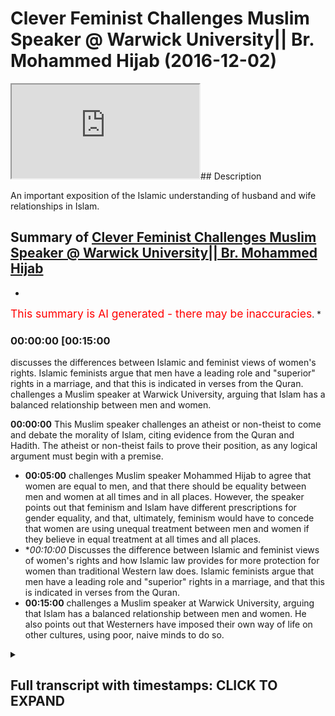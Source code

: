 # Clever Feminist Challenges Muslim Speaker @ Warwick University|| Br. Mohammed Hijab (2016-12-02)

<iframe loading='lazy' src='https://www.youtube.com/embed/b86dMlXvdMA'></iframe>## Description

An important exposition of the Islamic understanding of husband and wife relationships in Islam.

## Summary of [Clever Feminist Challenges Muslim Speaker @ Warwick University|| Br. Mohammed Hijab](https://www.youtube.com/watch?v=b86dMlXvdMA)


*

<span style="color:red; font-size:125%">This summary is AI generated - there may be inaccuracies</span>. [](/)*

### <a onclick="modifyYTiframeseektime('900')">00:00:00 [00:15:00</a>

discusses the differences between Islamic and feminist views of women's rights. Islamic feminists argue that men have a leading role and "superior" rights in a marriage, and that this is indicated in verses from the Quran. challenges a Muslim speaker at Warwick University, arguing that Islam has a balanced relationship between men and women.

**<a onclick="modifyYTiframeseektime('0')">00:00:00</a>** This Muslim speaker challenges an atheist or non-theist to come and debate the morality of Islam, citing evidence from the Quran and Hadith. The atheist or non-theist fails to prove their position, as any logical argument must begin with a premise.
* **<a onclick="modifyYTiframeseektime('300')">00:05:00</a>** challenges Muslim speaker Mohammed Hijab to agree that women are equal to men, and that there should be equality between men and women at all times and in all places. However, the speaker points out that feminism and Islam have different prescriptions for gender equality, and that, ultimately, feminism would have to concede that women are using unequal treatment between men and women if they believe in equal treatment at all times and all places.
* **<a onclick="modifyYTiframeseektime('600')">00:10:00</a>* Discusses the difference between Islamic and feminist views of women's rights and how Islamic law provides for more protection for women than traditional Western law does. Islamic feminists argue that men have a leading role and "superior" rights in a marriage, and that this is indicated in verses from the Quran.
* **<a onclick="modifyYTiframeseektime('900')">00:15:00</a>** challenges a Muslim speaker at Warwick University, arguing that Islam has a balanced relationship between men and women. He also points out that Westerners have imposed their own way of life on other cultures, using poor, naive minds to do so.

<details><summary><h2>Full transcript with timestamps: CLICK TO EXPAND</h2></summary>

<a onclick="modifyYTiframeseektime('0)')">0:00:00 even for the leaders fee so he also</a>
<a onclick="modifyYTiframeseektime('4)')">0:00:04 dirty either would you be</a>
<a onclick="modifyYTiframeseektime('10)')">0:00:10 [Music]</a>
<a onclick="modifyYTiframeseektime('19)')">0:00:19 you first have to prove it</a>
<a onclick="modifyYTiframeseektime('21)')">0:00:21 true objectively or through some kind of</a>
<a onclick="modifyYTiframeseektime('24)')">0:00:24 evidence base and then the rulings of</a>
<a onclick="modifyYTiframeseektime('27)')">0:00:27 Islam it would have some way otherwise</a>
<a onclick="modifyYTiframeseektime('29)')">0:00:29 it doesn't and that is actually the case</a>
<a onclick="modifyYTiframeseektime('31)')">0:00:31 with all of the religions any religion</a>
<a onclick="modifyYTiframeseektime('33)')">0:00:33 that claims to have divine authority it</a>
<a onclick="modifyYTiframeseektime('35)')">0:00:35 has to prove itself first so then the</a>
<a onclick="modifyYTiframeseektime('38)')">0:00:38 injunctions make sense after it but that</a>
<a onclick="modifyYTiframeseektime('41)')">0:00:41 is for us it's more common sensical so</a>
<a onclick="modifyYTiframeseektime('44)')">0:00:44 for example I here as a Muslim the fact</a>
<a onclick="modifyYTiframeseektime('48)')">0:00:48 that I am standing here as a Muslim and</a>
<a onclick="modifyYTiframeseektime('50)')">0:00:50 my holy book says certain things I can</a>
<a onclick="modifyYTiframeseektime('53)')">0:00:53 tell you that I believe that these moral</a>
<a onclick="modifyYTiframeseektime('55)')">0:00:55 things are objectively right or wrong I</a>
<a onclick="modifyYTiframeseektime('58)')">0:00:58 cannot you cannot say the same thing if</a>
<a onclick="modifyYTiframeseektime('60)')">0:01:00 you're an atheist it's impossible and I</a>
<a onclick="modifyYTiframeseektime('62)')">0:01:02 dare any atheist genuine you can't if</a>
<a onclick="modifyYTiframeseektime('65)')">0:01:05 you're an atheist you cannot stand here</a>
<a onclick="modifyYTiframeseektime('66)')">0:01:06 and I challenged actually and this is</a>
<a onclick="modifyYTiframeseektime('68)')">0:01:08 not to be polemical but I want because</a>
<a onclick="modifyYTiframeseektime('71)')">0:01:11 this is a this is a kind of like Russia</a>
<a onclick="modifyYTiframeseektime('73)')">0:01:13 we're trying to rationalize things yeah</a>
<a onclick="modifyYTiframeseektime('75)')">0:01:15 I challenge any atheist all right or</a>
<a onclick="modifyYTiframeseektime('78)')">0:01:18 someone who comes from a non-theistic</a>
<a onclick="modifyYTiframeseektime('80)')">0:01:20 perspective to come here to stand here</a>
<a onclick="modifyYTiframeseektime('82)')">0:01:22 and I'll give you the mic or you can</a>
<a onclick="modifyYTiframeseektime('84)')">0:01:24 speak to the people and tell me how you</a>
<a onclick="modifyYTiframeseektime('86)')">0:01:26 can objectively prove anything that you</a>
<a onclick="modifyYTiframeseektime('89)')">0:01:29 don't like about Islam from more</a>
<a onclick="modifyYTiframeseektime('90)')">0:01:30 perspective is wrong in the first place</a>
<a onclick="modifyYTiframeseektime('93)')">0:01:33 that would be my challenge that includes</a>
<a onclick="modifyYTiframeseektime('95)')">0:01:35 polygamy that includes anything that</a>
<a onclick="modifyYTiframeseektime('98)')">0:01:38 includes the inheritance laws that</a>
<a onclick="modifyYTiframeseektime('100)')">0:01:40 includes anything you don't like about</a>
<a onclick="modifyYTiframeseektime('103)')">0:01:43 Islam the hedge AB even though my</a>
<a onclick="modifyYTiframeseektime('105)')">0:01:45 surname is hedge up you know I know you</a>
<a onclick="modifyYTiframeseektime('108)')">0:01:48 might not like me as or if that includes</a>
<a onclick="modifyYTiframeseektime('110)')">0:01:50 absolute anything you can't it's</a>
<a onclick="modifyYTiframeseektime('111)')">0:01:51 impossible so therefore all you're doing</a>
<a onclick="modifyYTiframeseektime('113)')">0:01:53 is actually I put I personally believe</a>
<a onclick="modifyYTiframeseektime('115)')">0:01:55 you're superimposing a narrative which</a>
<a onclick="modifyYTiframeseektime('117)')">0:01:57 is actually a post-colonial narrative</a>
<a onclick="modifyYTiframeseektime('119)')">0:01:59 which relies upon the Western experience</a>
<a onclick="modifyYTiframeseektime('121)')">0:02:01 the enlightenment-era the Renaissance</a>
<a onclick="modifyYTiframeseektime('123)')">0:02:03 etc and you're superimposing that you're</a>
<a onclick="modifyYTiframeseektime('125)')">0:02:05 saying everyone should believe in what</a>
<a onclick="modifyYTiframeseektime('126)')">0:02:06 we believe in why because we've had the</a>
<a onclick="modifyYTiframeseektime('128)')">0:02:08 enlightened experience that's that's</a>
<a onclick="modifyYTiframeseektime('130)')">0:02:10 basically your position so from that</a>
<a onclick="modifyYTiframeseektime('132)')">0:02:12 angle you you actually are kind of</a>
<a onclick="modifyYTiframeseektime('134)')">0:02:14 similar to the colonial predecessor</a>
<a onclick="modifyYTiframeseektime('136)')">0:02:16 you're quite similar to the british</a>
<a onclick="modifyYTiframeseektime('138)')">0:02:18 colonial predecessor who come into</a>
<a onclick="modifyYTiframeseektime('140)')">0:02:20 people's lands and just superimpose</a>
<a onclick="modifyYTiframeseektime('142)')">0:02:22 their belief system without actually</a>
<a onclick="modifyYTiframeseektime('144)')">0:02:24 explaining to them reasoning with them</a>
<a onclick="modifyYTiframeseektime('147)')">0:02:27 convincing them that their belief system</a>
<a onclick="modifyYTiframeseektime('149)')">0:02:29 is the ultimate truth in the first</a>
<a onclick="modifyYTiframeseektime('150)')">0:02:30 instance so the truth is this I'm not</a>
<a onclick="modifyYTiframeseektime('154)')">0:02:34 here to apologize</a>
<a onclick="modifyYTiframeseektime('155)')">0:02:35 about Islam I'm here to challenge the</a>
<a onclick="modifyYTiframeseektime('157)')">0:02:37 people that are challenging Islam that's</a>
<a onclick="modifyYTiframeseektime('160)')">0:02:40 what I'm here to do because I don't</a>
<a onclick="modifyYTiframeseektime('161)')">0:02:41 think that I should be on the backfoot</a>
<a onclick="modifyYTiframeseektime('163)')">0:02:43 I believe that every atheist should be</a>
<a onclick="modifyYTiframeseektime('165)')">0:02:45 on the backfoot I'm sorry to say this</a>
<a onclick="modifyYTiframeseektime('166)')">0:02:46 very crudely but if any atheist yeah</a>
<a onclick="modifyYTiframeseektime('169)')">0:02:49 feels like there's a problem with Islam</a>
<a onclick="modifyYTiframeseektime('171)')">0:02:51 because I've read so many of these</a>
<a onclick="modifyYTiframeseektime('172)')">0:02:52 questions it's an issue of Islam as a</a>
<a onclick="modifyYTiframeseektime('175)')">0:02:55 resolve its morals that I challenge the</a>
<a onclick="modifyYTiframeseektime('177)')">0:02:57 atheist to come here first and foremost</a>
<a onclick="modifyYTiframeseektime('179)')">0:02:59 and tell me how you can prove that your</a>
<a onclick="modifyYTiframeseektime('182)')">0:03:02 moral is objectively true otherwise your</a>
<a onclick="modifyYTiframeseektime('184)')">0:03:04 deduction does not work otherwise you</a>
<a onclick="modifyYTiframeseektime('188)')">0:03:08 cannot prove this prove it slammer tool</a>
<a onclick="modifyYTiframeseektime('190)')">0:03:10 otherwise you're shooting yourself in</a>
<a onclick="modifyYTiframeseektime('191)')">0:03:11 the foot</a>
<a onclick="modifyYTiframeseektime('192)')">0:03:12 go ahead mother yes the onus is on us</a>
<a onclick="modifyYTiframeseektime('197)')">0:03:17 what everyone's got the onus is on us</a>
<a onclick="modifyYTiframeseektime('200)')">0:03:20 for as Muslims this is the thing this is</a>
<a onclick="modifyYTiframeseektime('202)')">0:03:22 very good point so I'm sort of taking it</a>
<a onclick="modifyYTiframeseektime('204)')">0:03:24 the onus is on us what we have you have</a>
<a onclick="modifyYTiframeseektime('207)')">0:03:27 to understand everyone's got different</a>
<a onclick="modifyYTiframeseektime('208)')">0:03:28 truth standards as you correctly said</a>
<a onclick="modifyYTiframeseektime('210)')">0:03:30 yeah nowadays you have something called</a>
<a onclick="modifyYTiframeseektime('212)')">0:03:32 a Flat Earth Society</a>
<a onclick="modifyYTiframeseektime('213)')">0:03:33 they don't they don't buy the evidence</a>
<a onclick="modifyYTiframeseektime('216)')">0:03:36 that the earth is round so they have a</a>
<a onclick="modifyYTiframeseektime('218)')">0:03:38 difference true standard to us when it</a>
<a onclick="modifyYTiframeseektime('220)')">0:03:40 comes to cosmological realities as</a>
<a onclick="modifyYTiframeseektime('223)')">0:03:43 Muslims we present an evidence base a</a>
<a onclick="modifyYTiframeseektime('226)')">0:03:46 case yeah and if people accept the case</a>
<a onclick="modifyYTiframeseektime('229)')">0:03:49 then they can accept the case if they do</a>
<a onclick="modifyYTiframeseektime('232)')">0:03:52 if they reject the case they can reject</a>
<a onclick="modifyYTiframeseektime('234)')">0:03:54 the case but this is where the</a>
<a onclick="modifyYTiframeseektime('236)')">0:03:56 contradiction would lie if you as a</a>
<a onclick="modifyYTiframeseektime('239)')">0:03:59 let's say a communist a feminist a</a>
<a onclick="modifyYTiframeseektime('242)')">0:04:02 Marxist or any other ists yeah who isn't</a>
<a onclick="modifyYTiframeseektime('245)')">0:04:05 really a religion religious background</a>
<a onclick="modifyYTiframeseektime('247)')">0:04:07 comes forward and says now you ought to</a>
<a onclick="modifyYTiframeseektime('250)')">0:04:10 believe in this yeah now that's why I</a>
<a onclick="modifyYTiframeseektime('253)')">0:04:13 feel like you've got a problem you've</a>
<a onclick="modifyYTiframeseektime('255)')">0:04:15 got a philosophical problem on your hand</a>
<a onclick="modifyYTiframeseektime('257)')">0:04:17 because you haven't even attempted to</a>
<a onclick="modifyYTiframeseektime('258)')">0:04:18 prove to me that's correct</a>
<a onclick="modifyYTiframeseektime('260)')">0:04:20 you've just said this popular opinion</a>
<a onclick="modifyYTiframeseektime('261)')">0:04:21 for example that you know men and women</a>
<a onclick="modifyYTiframeseektime('263)')">0:04:23 should be treated equally all right I</a>
<a onclick="modifyYTiframeseektime('265)')">0:04:25 don't disagree with this point yeah</a>
<a onclick="modifyYTiframeseektime('266)')">0:04:26 let's say I don't receive you at this</a>
<a onclick="modifyYTiframeseektime('267)')">0:04:27 point</a>
<a onclick="modifyYTiframeseektime('267)')">0:04:27 generally speaking Muslims don't</a>
<a onclick="modifyYTiframeseektime('269)')">0:04:29 disagree with this point generally</a>
<a onclick="modifyYTiframeseektime('270)')">0:04:30 speaking yeah yeah men women men and</a>
<a onclick="modifyYTiframeseektime('273)')">0:04:33 women should be treated equally is more</a>
<a onclick="modifyYTiframeseektime('275)')">0:04:35 true than its force yeah but you haven't</a>
<a onclick="modifyYTiframeseektime('278)')">0:04:38 been able to prove that to me</a>
<a onclick="modifyYTiframeseektime('281)')">0:04:41 objectively just as you would be able to</a>
<a onclick="modifyYTiframeseektime('283)')">0:04:43 do if you did Matt so therefore you're</a>
<a onclick="modifyYTiframeseektime('286)')">0:04:46 you're asking why is it that women do</a>
<a onclick="modifyYTiframeseektime('288)')">0:04:48 this and men do</a>
<a onclick="modifyYTiframeseektime('289)')">0:04:49 in this Muslim country is is what</a>
<a onclick="modifyYTiframeseektime('291)')">0:04:51 question is this you have to first prove</a>
<a onclick="modifyYTiframeseektime('293)')">0:04:53 your premise you have to prove your</a>
<a onclick="modifyYTiframeseektime('295)')">0:04:55 presupposition</a>
<a onclick="modifyYTiframeseektime('303)')">0:05:03 hadith narrated by Allah he said a new</a>
<a onclick="modifyYTiframeseektime('306)')">0:05:06 set of Chicago region ahadith which</a>
<a onclick="modifyYTiframeseektime('309)')">0:05:09 means that women are equal to men</a>
<a onclick="modifyYTiframeseektime('310)')">0:05:10 actually if you look at even Salafi so</a>
<a onclick="modifyYTiframeseektime('313)')">0:05:13 Salafi they say if I was looking at a</a>
<a onclick="modifyYTiframeseektime('316)')">0:05:16 fatwa from ibanez</a>
<a onclick="modifyYTiframeseektime('317)')">0:05:17 he said even versus one of the</a>
<a onclick="modifyYTiframeseektime('319)')">0:05:19 literalistic he doesn't take any you</a>
<a onclick="modifyYTiframeseektime('321)')">0:05:21 know and it's in Saudi Arabia well you</a>
<a onclick="modifyYTiframeseektime('324)')">0:05:24 know he was one of the people that said</a>
<a onclick="modifyYTiframeseektime('325)')">0:05:25 that you know I'm driving cars for woman</a>
<a onclick="modifyYTiframeseektime('330)')">0:05:30 is not allowed he passed the fat</a>
<a onclick="modifyYTiframeseektime('331)')">0:05:31 anyways he said this means Miceli yet he</a>
<a onclick="modifyYTiframeseektime('334)')">0:05:34 had to say this means Masseria which</a>
<a onclick="modifyYTiframeseektime('336)')">0:05:36 means in Arabic they're equal that's a</a>
<a onclick="modifyYTiframeseektime('338)')">0:05:38 meaning yeah now he said ok and him and</a>
<a onclick="modifyYTiframeseektime('341)')">0:05:41 others and everyone does looked at this</a>
<a onclick="modifyYTiframeseektime('342)')">0:05:42 hide it I said ok how could that be the</a>
<a onclick="modifyYTiframeseektime('343)')">0:05:43 case because there's something called</a>
<a onclick="modifyYTiframeseektime('345)')">0:05:45 advocate is this net which means there</a>
<a onclick="modifyYTiframeseektime('347)')">0:05:47 are exceptions yeah so men and women</a>
<a onclick="modifyYTiframeseektime('349)')">0:05:49 that's why I said in the beginning guys</a>
<a onclick="modifyYTiframeseektime('350)')">0:05:50 I said in the beginning that I generally</a>
<a onclick="modifyYTiframeseektime('353)')">0:05:53 agree with the premise of feminists wait</a>
<a onclick="modifyYTiframeseektime('356)')">0:05:56 a minute what did I just say I'll tell</a>
<a onclick="modifyYTiframeseektime('357)')">0:05:57 you I said yeah I said I generally agree</a>
<a onclick="modifyYTiframeseektime('360)')">0:06:00 with the feministic premise because it</a>
<a onclick="modifyYTiframeseektime('362)')">0:06:02 goes in line with the hadith of the</a>
<a onclick="modifyYTiframeseektime('364)')">0:06:04 Prophet Muhammad Rasul Allah and he said</a>
<a onclick="modifyYTiframeseektime('366)')">0:06:06 of Chicago origin men or women are equal</a>
<a onclick="modifyYTiframeseektime('367)')">0:06:07 yeah now having said that I want to</a>
<a onclick="modifyYTiframeseektime('371)')">0:06:11 understand it as strong as hers are you</a>
<a onclick="modifyYTiframeseektime('373)')">0:06:13 having said this now there are</a>
<a onclick="modifyYTiframeseektime('376)')">0:06:16 exceptions Muslims and feminists let's</a>
<a onclick="modifyYTiframeseektime('378)')">0:06:18 say they agree on the same premise yeah</a>
<a onclick="modifyYTiframeseektime('380)')">0:06:20 Muslims agree that women men are equal</a>
<a onclick="modifyYTiframeseektime('382)')">0:06:22 in innocence and feminists agree that</a>
<a onclick="modifyYTiframeseektime('385)')">0:06:25 men and women are equal and by premise</a>
<a onclick="modifyYTiframeseektime('386)')">0:06:26 yeah now this is the premise the</a>
<a onclick="modifyYTiframeseektime('390)')">0:06:30 prescriptions that feminists have and</a>
<a onclick="modifyYTiframeseektime('393)')">0:06:33 the prescriptions that Muslims have or</a>
<a onclick="modifyYTiframeseektime('395)')">0:06:35 that Islam has our different gender Stan</a>
<a onclick="modifyYTiframeseektime('399)')">0:06:39 so both feminism as a Scholastic</a>
<a onclick="modifyYTiframeseektime('404)')">0:06:44 tradition of many hundreds of years and</a>
<a onclick="modifyYTiframeseektime('407)')">0:06:47 Islam has exceptions to this rule and</a>
<a onclick="modifyYTiframeseektime('411)')">0:06:51 I'm saying this very clearly you're a</a>
<a onclick="modifyYTiframeseektime('414)')">0:06:54 feminist I'm get gathering and possibly</a>
<a onclick="modifyYTiframeseektime('416)')">0:06:56 maybe liberal feminists because you're</a>
<a onclick="modifyYTiframeseektime('418)')">0:06:58 not attacking me something but</a>
<a onclick="modifyYTiframeseektime('422)')">0:07:02 hey but you know it generally a radical</a>
<a onclick="modifyYTiframeseektime('427)')">0:07:07 feminist some of them are very violent</a>
<a onclick="modifyYTiframeseektime('428)')">0:07:08 towards other people just like radical</a>
<a onclick="modifyYTiframeseektime('429)')">0:07:09 Muslims are having said that there are</a>
<a onclick="modifyYTiframeseektime('432)')">0:07:12 radicals everywhere you don't want to</a>
<a onclick="modifyYTiframeseektime('434)')">0:07:14 accept you don't have to the point is</a>
<a onclick="modifyYTiframeseektime('437)')">0:07:17 because your liberal feminist I'll say</a>
<a onclick="modifyYTiframeseektime('439)')">0:07:19 to you do you agree that there should be</a>
<a onclick="modifyYTiframeseektime('441)')">0:07:21 equality absolute equality at all times</a>
<a onclick="modifyYTiframeseektime('443)')">0:07:23 in places or do you respond to that</a>
<a onclick="modifyYTiframeseektime('446)')">0:07:26 between men and women okay so would you</a>
<a onclick="modifyYTiframeseektime('452)')">0:07:32 say they should be equal in all times</a>
<a onclick="modifyYTiframeseektime('453)')">0:07:33 and places in all times and places okay</a>
<a onclick="modifyYTiframeseektime('458)')">0:07:38 I want to just hold her to that I'm</a>
<a onclick="modifyYTiframeseektime('460)')">0:07:40 sorry</a>
<a onclick="modifyYTiframeseektime('460)')">0:07:40 I'm not doing this to get you you know I</a>
<a onclick="modifyYTiframeseektime('462)')">0:07:42 really you're a very pleasant person and</a>
<a onclick="modifyYTiframeseektime('464)')">0:07:44 I'm not okay I'm not I wish I could be</a>
<a onclick="modifyYTiframeseektime('467)')">0:07:47 more like you yes seriously I'm not</a>
<a onclick="modifyYTiframeseektime('468)')">0:07:48 saying that the point is if you believe</a>
<a onclick="modifyYTiframeseektime('472)')">0:07:52 in that you know in America to have</a>
<a onclick="modifyYTiframeseektime('474)')">0:07:54 something called affirmative action</a>
<a onclick="modifyYTiframeseektime('475)')">0:07:55 programs yeah for black people because</a>
<a onclick="modifyYTiframeseektime('477)')">0:07:57 they've been marginalized for many</a>
<a onclick="modifyYTiframeseektime('480)')">0:08:00 hundreds of years so what they do is</a>
<a onclick="modifyYTiframeseektime('482)')">0:08:02 they put they have like what is not</a>
<a onclick="modifyYTiframeseektime('484)')">0:08:04 quotas but it's kind of like helps black</a>
<a onclick="modifyYTiframeseektime('486)')">0:08:06 people get into employment</a>
<a onclick="modifyYTiframeseektime('487)')">0:08:07 now what feminists are arguing for is</a>
<a onclick="modifyYTiframeseektime('489)')">0:08:09 quota systems for women to get into</a>
<a onclick="modifyYTiframeseektime('492)')">0:08:12 places of employment especially</a>
<a onclick="modifyYTiframeseektime('493)')">0:08:13 Parliament yeah and that's what they do</a>
<a onclick="modifyYTiframeseektime('495)')">0:08:15 for political PI's they have a kind of</a>
<a onclick="modifyYTiframeseektime('497)')">0:08:17 quota system where they have more women</a>
<a onclick="modifyYTiframeseektime('499)')">0:08:19 allotted spaces then they'll have men</a>
<a onclick="modifyYTiframeseektime('501)')">0:08:21 yeah because they say because there's</a>
<a onclick="modifyYTiframeseektime('502)')">0:08:22 been such a disparity between men and</a>
<a onclick="modifyYTiframeseektime('504)')">0:08:24 women for many hundreds of years or many</a>
<a onclick="modifyYTiframeseektime('505)')">0:08:25 thousands of years a patriarchal society</a>
<a onclick="modifyYTiframeseektime('507)')">0:08:27 is so strong I agree with that by the</a>
<a onclick="modifyYTiframeseektime('508)')">0:08:28 way the patriarchal society is</a>
<a onclick="modifyYTiframeseektime('510)')">0:08:30 incredibly strong everywhere because of</a>
<a onclick="modifyYTiframeseektime('513)')">0:08:33 these reasons we have to put quotas in</a>
<a onclick="modifyYTiframeseektime('515)')">0:08:35 place now but I do agree with this so</a>
<a onclick="modifyYTiframeseektime('518)')">0:08:38 far I haven't said anything out of line</a>
<a onclick="modifyYTiframeseektime('519)')">0:08:39 no this is pretty much what's going on</a>
<a onclick="modifyYTiframeseektime('521)')">0:08:41 now in essence the prescription of a</a>
<a onclick="modifyYTiframeseektime('525)')">0:08:45 feminist is as follows we ought to a</a>
<a onclick="modifyYTiframeseektime('527)')">0:08:47 feminist would say we ought to put women</a>
<a onclick="modifyYTiframeseektime('531)')">0:08:51 in places of employment using quotas etc</a>
<a onclick="modifyYTiframeseektime('534)')">0:08:54 which is an inequality because it's</a>
<a onclick="modifyYTiframeseektime('537)')">0:08:57 discrimination positive discrimination</a>
<a onclick="modifyYTiframeseektime('539)')">0:08:59 just like affirmative action is positive</a>
<a onclick="modifyYTiframeseektime('541)')">0:09:01 discrimination its inequalities unequal</a>
<a onclick="modifyYTiframeseektime('544)')">0:09:04 treatment so that we can create what</a>
<a onclick="modifyYTiframeseektime('546)')">0:09:06 equality correct so you use inequality</a>
<a onclick="modifyYTiframeseektime('550)')">0:09:10 to create equality but the feminists</a>
<a onclick="modifyYTiframeseektime('553)')">0:09:13 would then have to concede by</a>
<a onclick="modifyYTiframeseektime('554)')">0:09:14 prescription</a>
<a onclick="modifyYTiframeseektime('555)')">0:09:15 at one point at one time that she would</a>
<a onclick="modifyYTiframeseektime('558)')">0:09:18 be using unequal treatment between men</a>
<a onclick="modifyYTiframeseektime('560)')">0:09:20 and women if that's the case then you</a>
<a onclick="modifyYTiframeseektime('563)')">0:09:23 cannot say I believe in equal treatment</a>
<a onclick="modifyYTiframeseektime('564)')">0:09:24 at all times and all places yes that's</a>
<a onclick="modifyYTiframeseektime('569)')">0:09:29 good</a>
<a onclick="modifyYTiframeseektime('571)')">0:09:31 yes but then you sorry yeah but the</a>
<a onclick="modifyYTiframeseektime('590)')">0:09:50 point I'm making sorry just to be clear</a>
<a onclick="modifyYTiframeseektime('592)')">0:09:52 is that there is something within the</a>
<a onclick="modifyYTiframeseektime('594)')">0:09:54 law that feminists agree with or what</a>
<a onclick="modifyYTiframeseektime('596)')">0:09:56 it's within the social environment which</a>
<a onclick="modifyYTiframeseektime('598)')">0:09:58 is that feminine women in many different</a>
<a onclick="modifyYTiframeseektime('601)')">0:10:01 cases ought to have superior rights to</a>
<a onclick="modifyYTiframeseektime('603)')">0:10:03 men for example in divorce if a man and</a>
<a onclick="modifyYTiframeseektime('606)')">0:10:06 woman are divorced who should have the</a>
<a onclick="modifyYTiframeseektime('607)')">0:10:07 children most people will say the woman</a>
<a onclick="modifyYTiframeseektime('609)')">0:10:09 even in a slum that's that's a</a>
<a onclick="modifyYTiframeseektime('610)')">0:10:10 injunction boy you can correct me unless</a>
<a onclick="modifyYTiframeseektime('612)')">0:10:12 someone gets married so the woman gets</a>
<a onclick="modifyYTiframeseektime('614)')">0:10:14 custody of the children</a>
<a onclick="modifyYTiframeseektime('615)')">0:10:15 according to feminists in according to</a>
<a onclick="modifyYTiframeseektime('619)')">0:10:19 obviously suchithra law maternity leave</a>
<a onclick="modifyYTiframeseektime('622)')">0:10:22 is compulsory for women if they have a</a>
<a onclick="modifyYTiframeseektime('624)')">0:10:24 contract of the company paternity leave</a>
<a onclick="modifyYTiframeseektime('626)')">0:10:26 is two weeks and maternity leave is one</a>
<a onclick="modifyYTiframeseektime('628)')">0:10:28 year that's obviously unequal treatment</a>
<a onclick="modifyYTiframeseektime('631)')">0:10:31 therefore everyone believes in what</a>
<a onclick="modifyYTiframeseektime('632)')">0:10:32 exceptions Muslims believe in generally</a>
<a onclick="modifyYTiframeseektime('636)')">0:10:36 speaking that many women should be equal</a>
<a onclick="modifyYTiframeseektime('638)')">0:10:38 feminists believe generally speaking men</a>
<a onclick="modifyYTiframeseektime('640)')">0:10:40 women should be equal both of those</a>
<a onclick="modifyYTiframeseektime('643)')">0:10:43 people believe in exceptions</a>
<a onclick="modifyYTiframeseektime('645)')">0:10:45 now who defines and who has the right to</a>
<a onclick="modifyYTiframeseektime('648)')">0:10:48 define the exceptions from an Islamic</a>
<a onclick="modifyYTiframeseektime('650)')">0:10:50 perspective we have a maxim that Allah</a>
<a onclick="modifyYTiframeseektime('652)')">0:10:52 knows everything he's all-wise he's</a>
<a onclick="modifyYTiframeseektime('654)')">0:10:54 all-knowing he's all hearing God is not</a>
<a onclick="modifyYTiframeseektime('656)')">0:10:56 all-knowing he knows what the exception</a>
<a onclick="modifyYTiframeseektime('657)')">0:10:57 should be from a feministic perspective</a>
<a onclick="modifyYTiframeseektime('660)')">0:11:00 there was an attempt a human attempt to</a>
<a onclick="modifyYTiframeseektime('663)')">0:11:03 try and assess the sociological reality</a>
<a onclick="modifyYTiframeseektime('664)')">0:11:04 in a certain time in a certain place and</a>
<a onclick="modifyYTiframeseektime('667)')">0:11:07 give prescriptions each and every time a</a>
<a onclick="modifyYTiframeseektime('669)')">0:11:09 woman or a man who is a feminist gives a</a>
<a onclick="modifyYTiframeseektime('671)')">0:11:11 prescription they fundamentally break</a>
<a onclick="modifyYTiframeseektime('674)')">0:11:14 their and the initial premise which is</a>
<a onclick="modifyYTiframeseektime('677)')">0:11:17 that men and women should be equal at</a>
<a onclick="modifyYTiframeseektime('679)')">0:11:19 all times in places unless they can see</a>
<a onclick="modifyYTiframeseektime('681)')">0:11:21 that it's not all times and places in</a>
<a onclick="modifyYTiframeseektime('682)')">0:11:22 which case we don't have a problem in</a>
<a onclick="modifyYTiframeseektime('684)')">0:11:24 the first place do you see what I mean</a>
<a onclick="modifyYTiframeseektime('685)')">0:11:25 if you look at the Quran just just in</a>
<a onclick="modifyYTiframeseektime('688)')">0:11:28 relation to husband why</a>
<a onclick="modifyYTiframeseektime('689)')">0:11:29 relationships there's two verses in</a>
<a onclick="modifyYTiframeseektime('690)')">0:11:30 particular that I've looked at with a</a>
<a onclick="modifyYTiframeseektime('692)')">0:11:32 magnifying glass</a>
<a onclick="modifyYTiframeseektime('693)')">0:11:33 yeah and sort of referred to on the sort</a>
<a onclick="modifyYTiframeseektime('697)')">0:11:37 of surface you might look at and think</a>
<a onclick="modifyYTiframeseektime('699)')">0:11:39 and this is talking about male supremacy</a>
<a onclick="modifyYTiframeseektime('702)')">0:11:42 or domination of the women there's two</a>
<a onclick="modifyYTiframeseektime('704)')">0:11:44 versus one in sort of baccarat chapter</a>
<a onclick="modifyYTiframeseektime('707)')">0:11:47 number 2 verse 328 it's a part of a</a>
<a onclick="modifyYTiframeseektime('709)')">0:11:49 verse which is well I'll name it through</a>
<a onclick="modifyYTiframeseektime('711)')">0:11:51 lady alienable model for little</a>
<a onclick="modifyYTiframeseektime('712)')">0:11:52 gerontology and then chapter 4 verse 34</a>
<a onclick="modifyYTiframeseektime('716)')">0:11:56 a lot average elephant Munna Alan Lee</a>
<a onclick="modifyYTiframeseektime('718)')">0:11:58 said okay so men are maintaining</a>
<a onclick="modifyYTiframeseektime('720)')">0:12:00 protects of a woman these are the only</a>
<a onclick="modifyYTiframeseektime('722)')">0:12:02 two verse you'll find the Quran which</a>
<a onclick="modifyYTiframeseektime('723)')">0:12:03 referred to when it comes to man or</a>
<a onclick="modifyYTiframeseektime('726)')">0:12:06 woman okay the kind of relationship</a>
<a onclick="modifyYTiframeseektime('728)')">0:12:08 there should be and which may indicate</a>
<a onclick="modifyYTiframeseektime('730)')">0:12:10 and some scholars have taken to indicate</a>
<a onclick="modifyYTiframeseektime('732)')">0:12:12 you understand that men have a leading</a>
<a onclick="modifyYTiframeseektime('734)')">0:12:14 role and you know or let's say let's</a>
<a onclick="modifyYTiframeseektime('737)')">0:12:17 even say the superior role as a husband</a>
<a onclick="modifyYTiframeseektime('740)')">0:12:20 than a wife okay when you look at the</a>
<a onclick="modifyYTiframeseektime('742)')">0:12:22 surface here and the classical exegesis</a>
<a onclick="modifyYTiframeseektime('744)')">0:12:24 is of these verses if you look at</a>
<a onclick="modifyYTiframeseektime('747)')">0:12:27 chapter 2 verse 228 for example I was</a>
<a onclick="modifyYTiframeseektime('749)')">0:12:29 amazed my person himself I looked at the</a>
<a onclick="modifyYTiframeseektime('751)')">0:12:31 older steps here the oldest Marta meters</a>
<a onclick="modifyYTiframeseektime('754)')">0:12:34 here which is by a body at a body who</a>
<a onclick="modifyYTiframeseektime('757)')">0:12:37 died in 310 ya hero in the verse well</a>
<a onclick="modifyYTiframeseektime('762)')">0:12:42 our own name is Ray Allen him tomorrow</a>
<a onclick="modifyYTiframeseektime('763)')">0:12:43 well there's a Jedi handle it which</a>
<a onclick="modifyYTiframeseektime('765)')">0:12:45 means that men have one degree of</a>
<a onclick="modifyYTiframeseektime('766)')">0:12:46 authority over them so there was a big</a>
<a onclick="modifyYTiframeseektime('768)')">0:12:48 discussion he made a big discussion he</a>
<a onclick="modifyYTiframeseektime('770)')">0:12:50 said what is this degree some scholars</a>
<a onclick="modifyYTiframeseektime('772)')">0:12:52 say that the degree is that the men can</a>
<a onclick="modifyYTiframeseektime('774)')">0:12:54 do fighting and stuff and like that</a>
<a onclick="modifyYTiframeseektime('775)')">0:12:55 women don't and he said that some people</a>
<a onclick="modifyYTiframeseektime('778)')">0:12:58 say distance and he said actually I</a>
<a onclick="modifyYTiframeseektime('780)')">0:13:00 personally believe Autobody he said I</a>
<a onclick="modifyYTiframeseektime('782)')">0:13:02 believe that this degree is not a degree</a>
<a onclick="modifyYTiframeseektime('786)')">0:13:06 of authority it's a degree of pardoning</a>
<a onclick="modifyYTiframeseektime('788)')">0:13:08 because allah subhanaw taala says in the</a>
<a onclick="modifyYTiframeseektime('790)')">0:13:10 quran we interfere with us about how</a>
<a onclick="modifyYTiframeseektime('792)')">0:13:12 we're tougher in the life of a rhyme it</a>
<a onclick="modifyYTiframeseektime('794)')">0:13:14 says that if you pardon and this and</a>
<a onclick="modifyYTiframeseektime('795)')">0:13:15 that</a>
<a onclick="modifyYTiframeseektime('796)')">0:13:16 then Allah is also pardoning and</a>
<a onclick="modifyYTiframeseektime('798)')">0:13:18 forgiving so he said in relation to this</a>
<a onclick="modifyYTiframeseektime('801)')">0:13:21 verse okay in relation to this verse</a>
<a onclick="modifyYTiframeseektime('804)')">0:13:24 actually the relationship that degree</a>
<a onclick="modifyYTiframeseektime('808)')">0:13:28 that allah subhanaw taala talks about is</a>
<a onclick="modifyYTiframeseektime('810)')">0:13:30 a degree of pardoning that the men</a>
<a onclick="modifyYTiframeseektime('813)')">0:13:33 should do more work to try and pardon</a>
<a onclick="modifyYTiframeseektime('816)')">0:13:36 their wife because allah has put them in</a>
<a onclick="modifyYTiframeseektime('818)')">0:13:38 a certain position to try and forgive</a>
<a onclick="modifyYTiframeseektime('820)')">0:13:40 and overlook her shortcomings</a>
<a onclick="modifyYTiframeseektime('822)')">0:13:42 that's what agreement according to the</a>
<a onclick="modifyYTiframeseektime('824)')">0:13:44 oldest FCF as it relates to audre yellow</a>
<a onclick="modifyYTiframeseektime('826)')">0:13:46 color mona lisa' this Kalama and there's</a>
<a onclick="modifyYTiframeseektime('829)')">0:13:49 a massive discussion which you're not</a>
<a onclick="modifyYTiframeseektime('830)')">0:13:50 going to have time to get into now but</a>
<a onclick="modifyYTiframeseektime('832)')">0:13:52 once again is I think a second it's</a>
<a onclick="modifyYTiframeseektime('834)')">0:13:54 caricatured this versus caricatured and</a>
<a onclick="modifyYTiframeseektime('836)')">0:13:56 people will look at anything okay within</a>
<a onclick="modifyYTiframeseektime('838)')">0:13:58 Islam is the woman is denigrated and put</a>
<a onclick="modifyYTiframeseektime('841)')">0:14:01 onto the floors no it's not true if you</a>
<a onclick="modifyYTiframeseektime('842)')">0:14:02 look at the Quran from beginning to end</a>
<a onclick="modifyYTiframeseektime('843)')">0:14:03 these are the only two verses that I</a>
<a onclick="modifyYTiframeseektime('845)')">0:14:05 have seen that may allude to male</a>
<a onclick="modifyYTiframeseektime('850)')">0:14:10 superiority of a woman in a husband and</a>
<a onclick="modifyYTiframeseektime('852)')">0:14:12 wife relationship and both of them if</a>
<a onclick="modifyYTiframeseektime('854)')">0:14:14 you look at the oldest most classical</a>
<a onclick="modifyYTiframeseektime('856)')">0:14:16 exegesis don't actually mean that at all</a>
<a onclick="modifyYTiframeseektime('860)')">0:14:20 okay not talking about no apologetics of</a>
<a onclick="modifyYTiframeseektime('863)')">0:14:23 the 21st century because I'm not into</a>
<a onclick="modifyYTiframeseektime('865)')">0:14:25 that generally speaking I'm not into</a>
<a onclick="modifyYTiframeseektime('867)')">0:14:27 that I'm into looking at the oldest</a>
<a onclick="modifyYTiframeseektime('868)')">0:14:28 ownership and if you do so you'll find</a>
<a onclick="modifyYTiframeseektime('871)')">0:14:31 that there is actually genuinely quite a</a>
<a onclick="modifyYTiframeseektime('873)')">0:14:33 balance between one room and just to add</a>
<a onclick="modifyYTiframeseektime('876)')">0:14:36 to what you said sorry one more thing a</a>
<a onclick="modifyYTiframeseektime('878)')">0:14:38 lot of hunters in the Quran I think in</a>
<a onclick="modifyYTiframeseektime('880)')">0:14:40 first so it's really nice at a later</a>
<a onclick="modifyYTiframeseektime('882)')">0:14:42 time I know my father Allah who be he</a>
<a onclick="modifyYTiframeseektime('884)')">0:14:44 Bardo Kamala ba literally Jelena sebum</a>
<a onclick="modifyYTiframeseektime('887)')">0:14:47 accessible in this area no sebum in</a>
<a onclick="modifyYTiframeseektime('889)')">0:14:49 mecca seven was a de la home in fugly</a>
<a onclick="modifyYTiframeseektime('892)')">0:14:52 he says Allah so Allah says do not wish</a>
<a onclick="modifyYTiframeseektime('894)')">0:14:54 and the verses here are in a ham form in</a>
<a onclick="modifyYTiframeseektime('897)')">0:14:57 other words they're generic it was</a>
<a onclick="modifyYTiframeseektime('898)')">0:14:58 talking about yet inheritance before</a>
<a onclick="modifyYTiframeseektime('899)')">0:14:59 well he could in Morelia min metric</a>
<a onclick="modifyYTiframeseektime('902)')">0:15:02 aurelion rock Robbie but this verse is</a>
<a onclick="modifyYTiframeseektime('904)')">0:15:04 talking specifically or generally about</a>
<a onclick="modifyYTiframeseektime('907)')">0:15:07 the relationship between men and woman</a>
<a onclick="modifyYTiframeseektime('908)')">0:15:08 it says do not wish what the other</a>
<a onclick="modifyYTiframeseektime('910)')">0:15:10 person has ie</a>
<a onclick="modifyYTiframeseektime('911)')">0:15:11 a man shouldn't and it says for a man is</a>
<a onclick="modifyYTiframeseektime('915)')">0:15:15 a portion of what he has earned and for</a>
<a onclick="modifyYTiframeseektime('917)')">0:15:17 a woman is a portion of what she has</a>
<a onclick="modifyYTiframeseektime('918)')">0:15:18 earned and so ask Allah from His grace</a>
<a onclick="modifyYTiframeseektime('921)')">0:15:21 in other words as you rightly said a</a>
<a onclick="modifyYTiframeseektime('923)')">0:15:23 completely agree view it's not a</a>
<a onclick="modifyYTiframeseektime('925)')">0:15:25 competition between men and women Islam</a>
<a onclick="modifyYTiframeseektime('927)')">0:15:27 the depiction of the divine code from an</a>
<a onclick="modifyYTiframeseektime('930)')">0:15:30 Islamic perspective is that the man and</a>
<a onclick="modifyYTiframeseektime('932)')">0:15:32 the woman are in a relationship or less</a>
<a onclick="modifyYTiframeseektime('935)')">0:15:35 a husband and wife okay and they because</a>
<a onclick="modifyYTiframeseektime('937)')">0:15:37 mother and son we know that the mother</a>
<a onclick="modifyYTiframeseektime('939)')">0:15:39 is authoritative</a>
<a onclick="modifyYTiframeseektime('940)')">0:15:40 for the most case and other</a>
<a onclick="modifyYTiframeseektime('943)')">0:15:43 relationships is quite balanced so this</a>
<a onclick="modifyYTiframeseektime('944)')">0:15:44 is the controversial and that's why I'm</a>
<a onclick="modifyYTiframeseektime('946)')">0:15:46 addressing it for the most part I</a>
<a onclick="modifyYTiframeseektime('948)')">0:15:48 believe I personally believe if you look</a>
<a onclick="modifyYTiframeseektime('949)')">0:15:49 at the old classic works of Jesus's that</a>
<a onclick="modifyYTiframeseektime('952)')">0:15:52 there's a balance there is a balance and</a>
<a onclick="modifyYTiframeseektime('953)')">0:15:53 whoever says that there isn't a balance</a>
<a onclick="modifyYTiframeseektime('954)')">0:15:54 is</a>
<a onclick="modifyYTiframeseektime('955)')">0:15:55 against not me and not the 21st century</a>
<a onclick="modifyYTiframeseektime('957)')">0:15:57 apologist but it's going against the</a>
<a onclick="modifyYTiframeseektime('959)')">0:15:59 oldest of Memphis Memphis your own the</a>
<a onclick="modifyYTiframeseektime('961)')">0:16:01 people that actually wrote the oldest</a>
<a onclick="modifyYTiframeseektime('963)')">0:16:03 tell face here so yeah there is a</a>
<a onclick="modifyYTiframeseektime('964)')">0:16:04 balance between relationship the</a>
<a onclick="modifyYTiframeseektime('965)')">0:16:05 polygamy issue yeah is by the way as I</a>
<a onclick="modifyYTiframeseektime('968)')">0:16:08 said before I don't believe that just to</a>
<a onclick="modifyYTiframeseektime('971)')">0:16:11 clear something up I don't believe</a>
<a onclick="modifyYTiframeseektime('972)')">0:16:12 Vianney that men can uncapable of an</a>
<a onclick="modifyYTiframeseektime('975)')">0:16:15 incapable of exploiting women of course</a>
<a onclick="modifyYTiframeseektime('977)')">0:16:17 not I don't believe that and I don't</a>
<a onclick="modifyYTiframeseektime('978)')">0:16:18 believe a woman should be trapped in any</a>
<a onclick="modifyYTiframeseektime('979)')">0:16:19 kind of relationship that she doesn't</a>
<a onclick="modifyYTiframeseektime('981)')">0:16:21 wanna be in yeah and there was something</a>
<a onclick="modifyYTiframeseektime('982)')">0:16:22 in Islam called Halle he will tell you</a>
<a onclick="modifyYTiframeseektime('984)')">0:16:24 he studied masha'Allah I any more than I</a>
<a onclick="modifyYTiframeseektime('987)')">0:16:27 have here this whole hour a woman can</a>
<a onclick="modifyYTiframeseektime('989)')">0:16:29 tell I'm in the Raja reach you can get</a>
<a onclick="modifyYTiframeseektime('991)')">0:16:31 rid of she can leave the man it's not</a>
<a onclick="modifyYTiframeseektime('993)')">0:16:33 just a man that can divorce the woman a</a>
<a onclick="modifyYTiframeseektime('994)')">0:16:34 woman can divorce the man as well that's</a>
<a onclick="modifyYTiframeseektime('996)')">0:16:36 another misconception of that people may</a>
<a onclick="modifyYTiframeseektime('998)')">0:16:38 have so these things I think is</a>
<a onclick="modifyYTiframeseektime('1000)')">0:16:40 troubling misconception is that</a>
<a onclick="modifyYTiframeseektime('1002)')">0:16:42 Westerners like your Western is Western</a>
<a onclick="modifyYTiframeseektime('1004)')">0:16:44 polemics Western orientalists people</a>
<a onclick="modifyYTiframeseektime('1007)')">0:16:47 that want to impose their way of life on</a>
<a onclick="modifyYTiframeseektime('1009)')">0:16:49 everybody else like to throw up poor</a>
<a onclick="modifyYTiframeseektime('1012)')">0:16:52 susceptible naive minds so that they can</a>
<a onclick="modifyYTiframeseektime('1016)')">0:16:56 and go back to kind of a gram chin</a>
<a onclick="modifyYTiframeseektime('1018)')">0:16:58 hegemonic framework so that they can</a>
<a onclick="modifyYTiframeseektime('1021)')">0:17:01 impose their kind of framework on you go</a>
<a onclick="modifyYTiframeseektime('1023)')">0:17:03 back to the colonial era that's what</a>
<a onclick="modifyYTiframeseektime('1025)')">0:17:05 they like that's what they want to do</a>
<a onclick="modifyYTiframeseektime('1026)')">0:17:06 but they're doing it now through</a>
<a onclick="modifyYTiframeseektime('1028)')">0:17:08 subversive methods before they should do</a>
<a onclick="modifyYTiframeseektime('1030)')">0:17:10 it with using the sword and the gun and</a>
<a onclick="modifyYTiframeseektime('1032)')">0:17:12 is to come to their countries and you</a>
<a onclick="modifyYTiframeseektime('1034)')">0:17:14 know so we're better than you now that</a>
<a onclick="modifyYTiframeseektime('1035)')">0:17:15 you they're using other tactics and I</a>
<a onclick="modifyYTiframeseektime('1037)')">0:17:17 think it's time it's high time generally</a>
<a onclick="modifyYTiframeseektime('1038)')">0:17:18 speaking for Muslims to note their</a>
<a onclick="modifyYTiframeseektime('1040)')">0:17:20 religion really well yes and to be able</a>
<a onclick="modifyYTiframeseektime('1042)')">0:17:22 to fight back</a>
<a onclick="modifyYTiframeseektime('1044)')">0:17:24 using a fine argumentation yeah and</a>
<a onclick="modifyYTiframeseektime('1046)')">0:17:26 rationalism</a>
</details>